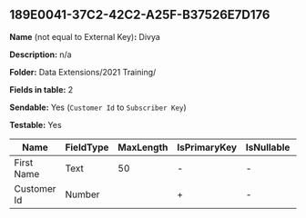 ## 189E0041-37C2-42C2-A25F-B37526E7D176

**Name** (not equal to External Key)**:** Divya

**Description:** n/a

**Folder:** Data Extensions/2021 Training/

**Fields in table:** 2

**Sendable:** Yes (`Customer Id` to `Subscriber Key`)

**Testable:** Yes

| Name | FieldType | MaxLength | IsPrimaryKey | IsNullable | DefaultValue |
| --- | --- | --- | --- | --- | --- |
| First Name | Text | 50 | - | - |  |
| Customer Id | Number |  | + | - |  |

